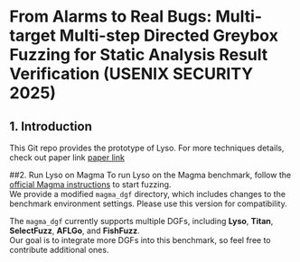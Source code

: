 # From Alarms to Real Bugs: Multi-target Multi-step Directed Greybox Fuzzing for Static Analysis Result Verification (USENIX SECURITY 2025)

## 1. Introduction
This Git repo provides the prototype of Lyso. 
For more techniques details, check out paper link [paper link](https://www.usenix.org/conference/usenixsecurity25/presentation/bao-andrew)

##2. Run Lyso on Magma
To run Lyso on the Magma benchmark, follow the [official Magma instructions](https://hexhive.epfl.ch/magma/docs/getting-started.html) to start fuzzing.  
We provide a modified `magma_dgf` directory, which includes changes to the benchmark environment settings. Please use this version for compatibility.  

The `magma_dgf` currently supports multiple DGFs, including **Lyso**, **Titan**, **SelectFuzz**, **AFLGo**, and **FishFuzz**.  
Our goal is to integrate more DGFs into this benchmark, so feel free to contribute additional ones.



